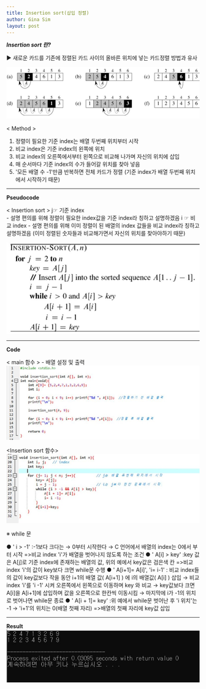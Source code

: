 ```yaml
---
title: Insertion sort(삽입 정렬)
author: Gina Sim
layout: post
---
```


***Insertion sort 란?***

▶ 새로운 카드를 기존에 정렬된 카드 사이의 올바른 위치에 넣는 카드정렬 방법과 유사

![insertion_sort](https://github.com/Gina-IT/Gina-IT.github.io/blob/master/_img/insertion_sort.jpg "Insertion sort principle")


< Method >

1. 정렬이 필요한 기준 index는 배열 두번째 위치부터 시작
2. 비교 index은 기준 index의 왼쪽에 위치
3. 비교 index의 오른쪽에서부터 왼쪽으로 비교해 나가며 자신의 위치에 삽입
4. 매 순서마다 기준 index의 수가 들어갈 위치를 찾아 넣음
5. '모든 배열 수 -1'만큼 반복하면 전체 카드가 정렬
   (기준 index가 배열 두번째 위치에서 시작하기 때문)

--------------------

**Pseudocode**

< Insertion sort >
j☞ 기준 index  
	- 설명 편의를 위해 정렬이 필요한 index값을 기준 index라 칭하고 설명하겠음
i ☞ 비교 index 
	- 설명 편의를 위해 이미 정렬이 된 배열의 index 값들을 비교 index라 칭하고 설명하겠음
	(이미 정렬된 숫자들과 비교해가면서 자신의 위치를 찾아야하기 때문)

![Insertion sort pseudocode](https://github.com/Gina-IT/Gina-IT.github.io/blob/master/_img/insertion_sort_pseudocode1.jpg "Insertion sort pseudocode")

--------------------

**Code**

< main 함수 > - 배열 설정 및 출력
![Insertion sort_main code](https://github.com/Gina-IT/Gina-IT.github.io/blob/master/_img/insertion_sort_main.jpg "Insertion sort_main code")

<Insertion sort 함수>
![Insertion sort code](https://github.com/Gina-IT/Gina-IT.github.io/blob/master/_img/insertion_sort_code.jpg "Insertion sort code")

※ while 문

● ' i > -1' :-1보다 크다는 → 0부터 시작한다 → C 언어에서 배열의 index는 0에서 부터 시작
=>비교 index 'i'가 배열을 벗어나지 않도록 하는 조건
● ' A[i] > key' :key 값은 A[j]로 기준 index에 존재하는 배열의 값, 위의 예에서 key값은 검은색 칸
=>비교 index 'i'의 값이 key보다 크면 while문 수행
● ' A[i+1]= A[i]', 'i= i-1'
: 비교 index들의 값이 key값보다 작을 동안 i+1의 배열 값( A[i+1] ) 에 i의 배열값( A[i] ) 삽입
→ 비교 index 'i'를 'i -1' 시켜 오른쪽에서 왼쪽으로 이동하며 key 와 비교
→ key값보다 크면 A[i]을 A[i+1]에 삽입하며 값을 오른쪽으로 한칸씩 이동시킴
→ 마지막에 i가 -1의 위치로 벗어나면 while문 종료
● ' A[i + 1]= key' :위 예에서 while문 벗어난 후 'i 위치'는 -1 → 'i+1'의 위치는 0(배열 첫째 자리)
=>배열의 첫째 자리에 key값 삽입

--------------------

**Result**
![Insertion sort result](https://github.com/Gina-IT/Gina-IT.github.io/blob/master/_img/insertion_sort_result.jpg "Insertion sort result")
